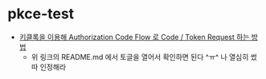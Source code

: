 # pkce-test

- [키클록을 이용해 Authorization Code Flow 로 Code / Token Request 하는 방법](https://github.com/inseo24/pkce-test/blob/main/keycloak-21.0.2/README.md#authorization-code-flow--keyclaok)
  - 위 링크의 README.md 에서 토글을 열어서 확인하면 된다 ^ㅠ^ 나 열심히 썼따 인정해라 
